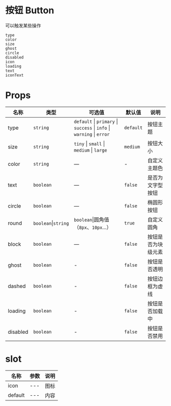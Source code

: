 # 按钮 Button

可以触发某些操作

```demo
type
color
size
ghost
circle
disabled
icon
loading
text
iconText
```

# Props

| 名称 | 类型 | 可选值 | 默认值 | 说明 |
| --- | --- | --- | --- | --- |
| type | `string` | `default` \| `primary` \| `success` \| `info` \| `warning` \| `error` | `default` | 按钮主题 |
| size | `string` | `tiny` \| `small` \| `medium` \| `large` | `medium` | 按钮大小 |
| color | `string` | — | - | 自定义主题色 |
| text | `boolean` | — | `false` | 是否为文字型按钮 |
| circle | `boolean` | — | `false` | 椭圆形按钮 |
| round | `boolean`\|`string` | `boolean`\|圆角值（`8px`、`10px`...） | `true` | 自定义圆角 |
| block | `boolean` | — | `false` | 按钮是否为块级元素   |
| ghost | `boolean` | - | `false` | 按钮是否透明 |
| dashed | `boolean` | - | `false` | 按钮边框为虚线 |
| loading | `boolean` | - | `false` | 按钮是否加载中 |
| disabled | `boolean` | - | `false` | 按钮是否禁用 |

# slot
| 名称 | 参数 | 说明 |
| --- | --- | --- |
| icon | --- | 图标 |
| default | --- | 内容 |
